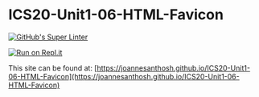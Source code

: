# ICS20-Unit1-06-HTML-Favicon

[![GitHub's Super Linter](https://github.com/joannesanthosh/ICS20-Unit1-06-HTML-Favicon/workflows/GitHub's%20Super%20Linter/badge.svg)](https://github.com/joannesanthosh/ICS20-Unit1-06-HTML-Favicon/actions)

[![Run on Repl.it](https://repl.it/badge/github/joannesanthosh/ICS20-Unit1-06-HTML-Favicon)](https://repl.it/github/joannesanthosh/ICS20-Unit1-06-HTML-Favicon)

This site can be found at: [https://joannesanthosh.github.io/ICS20-Unit1-06-HTML-Favicon](https://joannesanthosh.github.io/ICS20-Unit1-06-HTML-Favicon)
